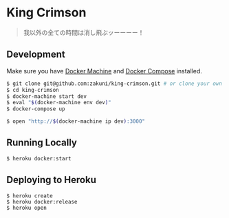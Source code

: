 # King Crimson

> 我以外の全ての時間は消し飛ぶッーーーー！

## Development

Make sure you have [Docker Machine](https://docs.docker.com/machine/) and [Docker Compose](https://docs.docker.com/compose/) installed.

```sh
$ git clone git@github.com:zakuni/king-crimson.git # or clone your own fork
$ cd king-crimson
$ docker-machine start dev
$ eval "$(docker-machine env dev)"
$ docker-compose up
```

```sh
$ open "http://$(docker-machine ip dev):3000"
```

## Running Locally

```sh
$ heroku docker:start
```

## Deploying to Heroku

```
$ heroku create
$ heroku docker:release
$ heroku open
```

